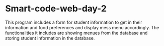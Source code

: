 # Smart-code-web-day-2
This program includes a form for student information to get in their information and food preferences and display mess menu accordingly. 
The functionalities it includes are showing menues from the database and storing student information in the database.
